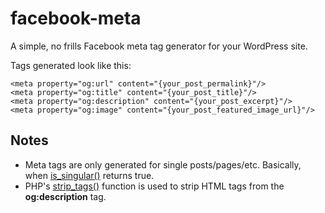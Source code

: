 facebook-meta
=============

A simple, no frills Facebook meta tag generator for your WordPress site.

Tags generated look like this:

```
<meta property="og:url" content="{your_post_permalink}"/>
<meta property="og:title" content="{your_post_title}"/>
<meta property="og:description" content="{your_post_excerpt}"/>
<meta property="og:image" content="{your_post_featured_image_url}"/>
```

Notes
-----
- Meta tags are only generated for single posts/pages/etc. Basically, when [is_singular()](http://codex.wordpress.org/Function_Reference/is_singular) returns true.
- PHP's [strip_tags()](http://php.net/manual/en/function.strip-tags.php) function is used to strip HTML tags from the **og:description** tag.